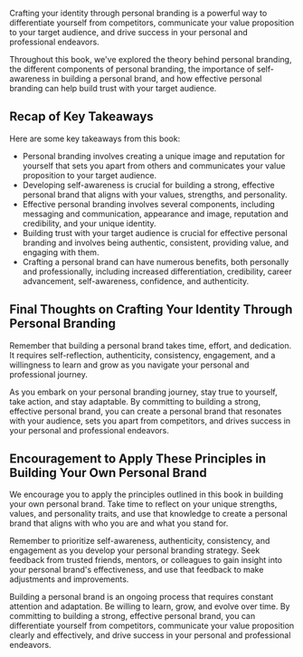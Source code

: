 

Crafting your identity through personal branding is a powerful way to differentiate yourself from competitors, communicate your value proposition to your target audience, and drive success in your personal and professional endeavors.

Throughout this book, we've explored the theory behind personal branding, the different components of personal branding, the importance of self-awareness in building a personal brand, and how effective personal branding can help build trust with your target audience.

Recap of Key Takeaways
----------------------

Here are some key takeaways from this book:

* Personal branding involves creating a unique image and reputation for yourself that sets you apart from others and communicates your value proposition to your target audience.
* Developing self-awareness is crucial for building a strong, effective personal brand that aligns with your values, strengths, and personality.
* Effective personal branding involves several components, including messaging and communication, appearance and image, reputation and credibility, and your unique identity.
* Building trust with your target audience is crucial for effective personal branding and involves being authentic, consistent, providing value, and engaging with them.
* Crafting a personal brand can have numerous benefits, both personally and professionally, including increased differentiation, credibility, career advancement, self-awareness, confidence, and authenticity.

Final Thoughts on Crafting Your Identity Through Personal Branding
------------------------------------------------------------------

Remember that building a personal brand takes time, effort, and dedication. It requires self-reflection, authenticity, consistency, engagement, and a willingness to learn and grow as you navigate your personal and professional journey.

As you embark on your personal branding journey, stay true to yourself, take action, and stay adaptable. By committing to building a strong, effective personal brand, you can create a personal brand that resonates with your audience, sets you apart from competitors, and drives success in your personal and professional endeavors.

Encouragement to Apply These Principles in Building Your Own Personal Brand
---------------------------------------------------------------------------

We encourage you to apply the principles outlined in this book in building your own personal brand. Take time to reflect on your unique strengths, values, and personality traits, and use that knowledge to create a personal brand that aligns with who you are and what you stand for.

Remember to prioritize self-awareness, authenticity, consistency, and engagement as you develop your personal branding strategy. Seek feedback from trusted friends, mentors, or colleagues to gain insight into your personal brand's effectiveness, and use that feedback to make adjustments and improvements.

Building a personal brand is an ongoing process that requires constant attention and adaptation. Be willing to learn, grow, and evolve over time. By committing to building a strong, effective personal brand, you can differentiate yourself from competitors, communicate your value proposition clearly and effectively, and drive success in your personal and professional endeavors.